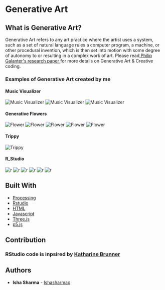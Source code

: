 # Generative Art

## What is Generative Art?

Generative Art refers to any art practice where the artist uses a system, such as a set of natural language rules a computer program, 
a machine, or other procedural invention, which is then set into motion with some degree of autonomy to or resulting in a complex 
work of art. Please read[ Philip Galanter's research paper ](https://www.philipgalanter.com/downloads/ga2003_paper.pdf) for more details on Generative Art & Creative coding.

### Examples of Generative Art created by me

#### Music Visualizer
![Music Visualizer](gifs/ezgif.com-video-to-gif-12.gif)
![Music Visualizer](gifs/ezgif.com-video-to-gif-13.gif)
![Music Visualizer](gifs/ezgif.com-crop.gif)

#### Generative Flowers
![Flower](Processing_Images/download(22).png)
![Flower](Processing_Images/download(32).png)
![Flower](Processing_Images/download(48).png)
![Flower](Processing_Images/download(41).png)
![Flower](Processing_Images/download(34).png)

#### Trippy
![Trippy](gifs/ezgif.com-video-to-gif.gif)

#### R_Studio
![r](R_Images/2020-07-23-01-16_seed_8470.png)
![r](R_Images/2020-07-20-14-06_seed_5771.png)
![r](R_Images/2020-07-20-14-25_seed_930.png)
![r](R_Images/2020-07-20-14-44_seed_2948.png)
![r](R_Images/2020-07-23-00-37_seed_4901.png)
![r](R_Images/2020-07-23-01-16_seed_5546.png)


## Built With

* [Processing](https://processing.org/) 
* [Rstudio](https://docs.rstudio.com/) 
* [HTML](https://en.wikipedia.org/wiki/HTML) 
* [Javascript](https://www.javascript.com/) 
* [Three.js](https://threejs.org/)
* [p5.js](https://p5js.org/)


## Contribution

### RStudio code is inpsired by [Katharine Brunner](https://katharinabrunner.de/software-portfolio/)

## Authors

* **Isha Sharma** - [Ishasharmax](https://github.com/ishasharmax)
